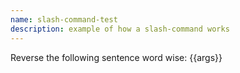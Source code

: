 ```yaml
---
name: slash-command-test
description: example of how a slash-command works
---
```


Reverse the following sentence word wise: {{args}}
